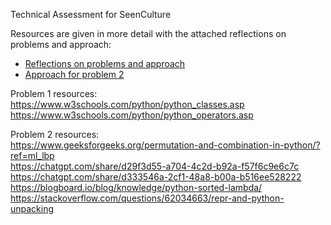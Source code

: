 Technical Assessment for SeenCulture

Resources are given in more detail with the attached reflections on problems and approach: 
- [Reflections on problems and approach](reflection_on_problems_and_approach.pdf) 
- [Approach for problem 2](approach_problem_2.pdf)

Problem 1 resources:\
https://www.w3schools.com/python/python_classes.asp \
https://www.w3schools.com/python/python_operators.asp 

Problem 2 resources:\
https://www.geeksforgeeks.org/permutation-and-combination-in-python/?ref=ml_lbp \
https://chatgpt.com/share/d29f3d55-a704-4c2d-b92a-f57f6c9e6c7c \
https://chatgpt.com/share/d333546a-2cf1-48a8-b00a-b516ee528222 \
https://blogboard.io/blog/knowledge/python-sorted-lambda/ \
https://stackoverflow.com/questions/62034663/repr-and-python-unpacking 

